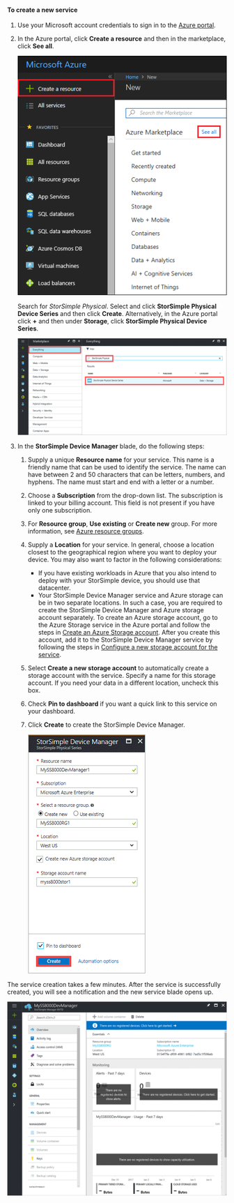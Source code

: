 <!--author=alkohli last changed:02/10/2017-->


#### To create a new service

1. Use your Microsoft account credentials to sign in to the [Azure portal](https://portal.azure.com/).

2. In the Azure portal, click **Create a resource** and then in the marketplace, click **See all**.

    ![Create StorSimple Device Manager](./media/storsimple-8000-create-new-service/createssdevman1.png)

    Search for _StorSimple Physical_. Select and click **StorSimple Physical Device Series** and then click **Create**. Alternatively, in the Azure portal click **+** and then under **Storage**, click **StorSimple Physical Device Series**.

    ![Create StorSimple Device Manager](./media/storsimple-8000-create-new-service/createssdevman11.png)

3. In the **StorSimple Device Manager** blade, do the following steps:
   
   1. Supply a unique **Resource name** for your service. This name is a friendly name that can be used to identify the service. The name can have between 2 and 50 characters that can be letters, numbers, and hyphens. The name must start and end with a letter or a number.

   2. Choose a **Subscription** from the drop-down list. The subscription is linked to your billing account. This field is not present if you have only one subscription.

   3. For **Resource group**, **Use existing** or **Create new** group. For more information, see [Azure resource groups](https://azure.microsoft.com/documentation/articles/virtual-machines-windows-infrastructure-resource-groups-guidelines/).
   
   4. Supply a **Location** for your service. In general, choose a location closest to the geographical region where you want to deploy your device. You may also want to factor in the following considerations: 
      
      * If you have existing workloads in Azure that you also intend to deploy with your StorSimple device, you should use that datacenter.
      * Your StorSimple Device Manager service and Azure storage can be in two separate locations. In such a case, you are required to create the StorSimple Device Manager and Azure storage account separately. To create an Azure storage account, go to the Azure Storage service in the Azure portal and follow the steps in [Create an Azure Storage account](../articles/storage/common/storage-quickstart-create-account.md). After you create this account, add it to the StorSimple Device Manager service by following the steps in [Configure a new storage account for the service](../articles/storsimple/storsimple-8000-deployment-walkthrough-u2.md#configure-a-new-storage-account-for-the-service).

   5. Select **Create a new storage account** to automatically create a storage account with the service. Specify a name for this storage account. If you need your data in a different location, uncheck this box.

   6. Check **Pin to dashboard** if you want a quick link to this service on your dashboard.
      
   7. Click **Create** to create the StorSimple Device Manager.

       ![Create StorSimple Device Manager](./media/storsimple-8000-create-new-service/createssdevman2.png)
   
The service creation takes a few minutes. After the service is successfully created, you will see a notification and the new service blade opens up.
   
![Create StorSimple Device Manager](./media/storsimple-8000-create-new-service/createssdevman5.png)


